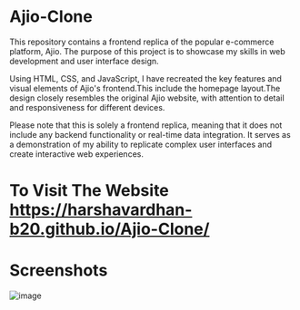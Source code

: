 # Ajio-Clone
This repository contains a frontend replica of the popular e-commerce platform, Ajio. The purpose of this project is to showcase my skills in web development and user interface design.

Using HTML, CSS, and JavaScript, I have recreated the key features and visual elements of Ajio's frontend.This include the homepage layout.The design closely resembles the original Ajio website, with attention to detail and responsiveness for different devices.

Please note that this is solely a frontend replica, meaning that it does not include any backend functionality or real-time data integration. It serves as a demonstration of my ability to replicate complex user interfaces and create interactive web experiences.


# To Visit The Website  https://harshavardhan-b20.github.io/Ajio-Clone/


# Screenshots

![image](https://github.com/harshavardhan-b20/Ajio-Clone/assets/113964278/b3352106-ef66-44e6-a7b9-fd47dfa29637)


